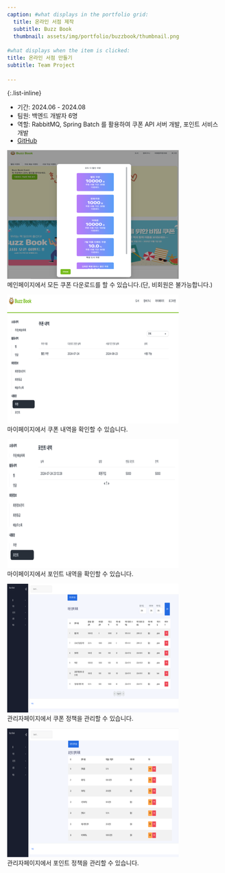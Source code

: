 ```yaml
---
caption: #what displays in the portfolio grid:
  title: 온라인 서점 제작
  subtitle: Buzz Book
  thumbnail: assets/img/portfolio/buzzbook/thumbnail.png
  
#what displays when the item is clicked:
title: 온라인 서점 만들기
subtitle: Team Project

---
```


{:.list-inline} 
- 기간: 2024.06 - 2024.08
- 팀원: 백엔드 개발자 6명
- 역할: RabbitMQ, Spring Batch 를 활용하여 쿠폰 API 서버 개발, 포인트 서비스 개발
- [GitHub](https://github.com/nhnacademy-be6-AA)

![](/assets/img/portfolio/buzzbook/download.png)  
메인페이지에서 모든 쿠폰 다운로드를 할 수 있습니다.(단, 비회원은 불가능합니다.)   

![](/assets/img/portfolio/buzzbook/coupon_log.png)  
마이페이지에서 쿠폰 내역을 확인할 수 있습니다. 

![](/assets/img/portfolio/buzzbook/point_log.png)  
마이페이지에서 포인트 내역을 확인할 수 있습니다.

![](/assets/img/portfolio/buzzbook/coupon_manage.png)  
관리자페이지에서 쿠폰 정책을 관리할 수 있습니다.

![](/assets/img/portfolio/buzzbook/point_manage.png)  
관리자페이지에서 포인트 정책을 관리할 수 있습니다.







